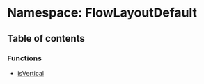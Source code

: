 # Namespace: FlowLayoutDefault

## Table of contents

### Functions

* [isVertical](/en/auto-docs/free-layout-editor/functions/FlowLayoutDefault.isVertical.md)
